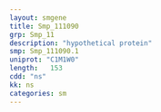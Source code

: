 ```yaml
---
layout: smgene
title: Smp_111090
grp: Smp_11
description: "hypothetical protein"
smp: Smp_111090.1
uniprot: "C1M1W0"
length:   153
cdd: "ns"
kk: ns
categories: sm
---
```

